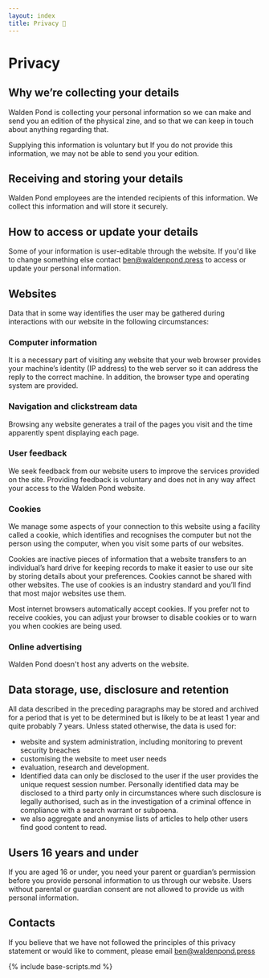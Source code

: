 ```yaml
---
layout: index
title: Privacy 🔏
---
```


# Privacy

## Why we’re collecting your details

Walden Pond is collecting your personal information so we can make and send you an edition of the physical zine, and so that we can keep in touch about anything regarding that.

Supplying this information is voluntary but If you do not provide this information, we may not be able to send you your edition.

## Receiving and storing your details

Walden Pond employees are the intended recipients of this information. We collect this information and will store it securely.

## How to access or update your details

Some of your information is user-editable through the website. If you'd like to change something else contact ben@waldenpond.press to access or update your personal information.

## Websites

Data that in some way identifies the user may be gathered during interactions with our website in the following circumstances:

### Computer information

It is a necessary part of visiting any website that your web browser provides your machine’s identity (IP address) to the web server so it can address the reply to the correct machine. In addition, the browser type and operating system are provided.

### Navigation and clickstream data

Browsing any website generates a trail of the pages you visit and the time apparently spent displaying each page.

### User feedback

We seek feedback from our website users to improve the services provided on the site. Providing feedback is voluntary and does not in any way affect your access to the Walden Pond website.

### Cookies

We manage some aspects of your connection to this website using a facility called a cookie, which identifies and recognises the computer but not the person using the computer, when you visit some parts of our websites.

Cookies are inactive pieces of information that a website transfers to an individual’s hard drive for keeping records to make it easier to use our site by storing details about your preferences. Cookies cannot be shared with other websites. The use of cookies is an industry standard and you’ll find that most major websites use them.

Most internet browsers automatically accept cookies. If you prefer not to receive cookies, you can adjust your browser to disable cookies or to warn you when cookies are being used.

### Online advertising

Walden Pond doesn't host any adverts on the website.

## Data storage, use, disclosure and retention

All data described in the preceding paragraphs may be stored and archived for a period that is yet to be determined but is likely to be at least 1 year and quite probably 7 years. Unless stated otherwise, the data is used for:

- website and system administration, including monitoring to prevent security breaches
- customising the website to meet user needs
- evaluation, research and development.
- Identified data can only be disclosed to the user if the user provides the unique request session number. Personally identified data may be disclosed to a third party only in circumstances where such disclosure is legally authorised, such as in the investigation of a criminal offence in compliance with a search warrant or subpoena.
- we also aggregate and anonymise lists of articles to help other users find good content to read.

## Users 16 years and under

If you are aged 16 or under, you need your parent or guardian’s permission before you provide personal information to us through our website. Users without parental or guardian consent are not allowed to provide us with personal information.

## Contacts

If you believe that we have not followed the principles of this privacy statement or would like to comment, please email ben@waldenpond.press

{% include base-scripts.md %}
